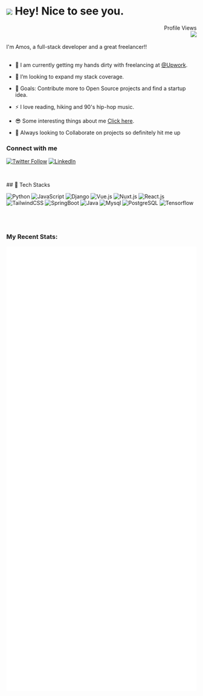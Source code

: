 
#  <img src="https://camo.githubusercontent.com/d3359cb00ab0b5ed8f2e1fe3fceb4fbaf3b614340f8c0db99c17b9f50b351770/68747470733a2f2f656d6f6a69732e736c61636b6d6f6a69732e636f6d2f656d6f6a69732f696d616765732f313533313834393433302f343234362f626c6f622d73756e676c61737365732e6769663f31353331383439343330" width="30" data-canonical-src="https://emojis.slackmojis.com/emojis/images/1531849430/4246/blob-sunglasses.gif?1531849430" style="max-width: 100%;"> Hey! Nice to see you.

<p align="end"> 
  Profile Views<br>
  <img src="https://profile-counter.glitch.me/Amos-Ditto/count.svg" />
</p>
​
I'm Amos, a full-stack developer and a great freelancer!!<br>
<br>

-   🌱 I am currently getting my hands dirty with freelancing at <a href="https://www.upwork.com/freelancers/~0136572cf2be4d7655?viewMode=1">@Upwork</a>.

-   👯 I’m looking to expand my stack coverage.

-   🥅 Goals: Contribute more to Open Source projects and find a startup idea.

-   ⚡ I love reading, hiking and 90's hip-hop music.

-   😎 Some interesting things about me <a href="https://amosdev.netlify.app/">Click here</a>.

-   🚀 Always looking to Collaborate on projects so definitely hit me up

### Connect with me

[<img alt="Twitter Follow" height=28 src="https://img.shields.io/twitter/follow/_ditto1?label=Twitter&style=for-the-badge&logo=Twitter&logoColor=blue">][twitter]
[<img alt="LinkedIn" src="https://img.shields.io/badge/linkedin-%230077B5.svg?&style=for-the-badge&logo=linkedin&logoColor=white" />][linkedin]


<br />

​## 🎍 Tech Stacks

![Python](https://img.shields.io/badge/-Python-black?style=flat-square&logo=Python)
![JavaScript](https://img.shields.io/badge/-JavaScript-black?style=flat-square&logo=JavaScript)
![Django](https://img.shields.io/badge/-Django-black?style=flat-square&logo=Django&logoColor=green)
![Vue.js](https://img.shields.io/badge/-Vue.js-%232c3e50?style=flat-square&logo=Vue.js)
![Nuxt.js](https://img.shields.io/badge/-Nuxt.js-%232c3e50?style=flat-square&logo=Nuxt.js)
![React.js](https://img.shields.io/badge/-React.js-%232c3e50?style=flat-square&logo=React)
![TailwindCSS](https://img.shields.io/badge/-TailwindCSS-%232c3e50?style=flat-square&logo=TailwindCSS)
![SpringBoot](https://img.shields.io/badge/-SpringBoot-black?style=flat-square&logo=SpringBoot)
![Java](https://img.shields.io/badge/-Java-black?style=flat-square&logo=Java)
![Mysql](https://img.shields.io/badge/-MySQL-black?style=flat-square&logo=MySQL&logoColor=white)
![PostgreSQL](https://img.shields.io/badge/-PostgreSQL-black?style=flat-square&logo=PostgreSQL)
![Tensorflow](https://img.shields.io/badge/-Tensorflow-black?style=flat-square&logo=Tensorflow)

[twitter]: https://twitter.com/_ditto1

[linkedin]: https://www.linkedin.com/in/amos-kipyegon/

<br />
<br />

### My Recent Stats:
<img align="left" alt="Contribution Stats" src="https://raw.githubusercontent.com/Amos-Ditto/Stats/master/generated/overview.svg#gh-dark-mode-only" />
<img align="left" alt="Contribution Stats" src="https://raw.githubusercontent.com/Amos-Ditto/Stats/master/generated/overview.svg#gh-light-mode-only" />
<img align="left" alt="Language Stats" src="https://raw.githubusercontent.com/Amos-Ditto/Stats/master/generated/languages.svg#gh-dark-mode-only" />
<img align="left" alt="Language Stats" src="https://raw.githubusercontent.com/Amos-Ditto/Stats/master/generated/languages.svg#gh-light-mode-only" />
